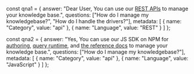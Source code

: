 const qna1 = {
    answer: "Dear User, You can use our [REST APIs](https://docs.microsoft.com/rest/api/cognitiveservices/qnamaker/knowledgebase) to manage your knowledge base.",
    questions: ["How do I manage my knowledgebase?", "How do I handle the drivers?"],
    metadata: [
        { name: "Category", value: "api" },
        { name: "Language", value: "REST" }
    ]
};

const qna2 = {
    answer: "Yes, You can use our JS SDK on NPM for [authoring](https://www.npmjs.com/package/@azure/cognitiveservices-qnamaker), [query runtime](https://www.npmjs.com/package/@azure/cognitiveservices-qnamaker-runtime), and [the reference docs](https://docs.microsoft.com/en-us/javascript/api/@azure/cognitiveservices-qnamaker/?view=azure-node-latest) to manage your knowledge base.",
    questions: ["How do I manage my knowledgebase?"],
    metadata: [
        { name: "Category", value: "api" },
        { name: "Language", value: "JavaScript" }
    ]
};
